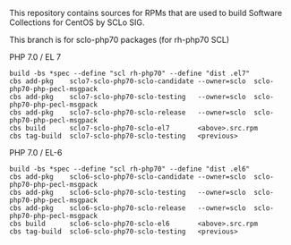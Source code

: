 This repository contains sources for RPMs that are used
to build Software Collections for CentOS by SCLo SIG.

This branch is for sclo-php70 packages
(for rh-php70 SCL)


PHP 7.0 / EL 7

    build -bs *spec --define "scl rh-php70" --define "dist .el7"
    cbs add-pkg    sclo7-sclo-php70-sclo-candidate --owner=sclo  sclo-php70-php-pecl-msgpack
    cbs add-pkg    sclo7-sclo-php70-sclo-testing   --owner=sclo  sclo-php70-php-pecl-msgpack
    cbs add-pkg    sclo7-sclo-php70-sclo-release   --owner=sclo  sclo-php70-php-pecl-msgpack
    cbs build      sclo7-sclo-php70-sclo-el7       <above>.src.rpm
    cbs tag-build  sclo7-sclo-php70-sclo-testing   <previous>

PHP 7.0 / EL-6

    build -bs *spec --define "scl rh-php70" --define "dist .el6"
    cbs add-pkg    sclo6-sclo-php70-sclo-candidate --owner=sclo  sclo-php70-php-pecl-msgpack
    cbs add-pkg    sclo6-sclo-php70-sclo-testing   --owner=sclo  sclo-php70-php-pecl-msgpack
    cbs add-pkg    sclo6-sclo-php70-sclo-release   --owner=sclo  sclo-php70-php-pecl-msgpack
    cbs build      sclo6-sclo-php70-sclo-el6       <above>.src.rpm
    cbs tag-build  sclo6-sclo-php70-sclo-testing   <previous>
